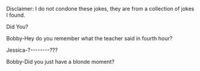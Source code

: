 Disclaimer: I do not condone these jokes, they are from a collection of jokes I found.

Did You?

Bobby-Hey do you remember what the teacher said in fourth hour?

Jessica-?--------???

Bobby-Did you just have a blonde moment?

